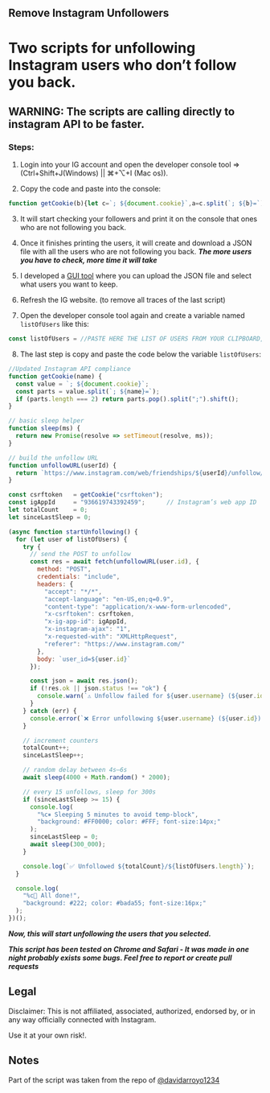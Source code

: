 ## Remove Instagram Unfollowers
# Two scripts for unfollowing Instagram users who don’t follow you back.


## **WARNING**: The scripts are calling directly to instagram API to be faster.

### Steps:

1. Login into your IG account and open the developer console tool => (Ctrl+Shift+J(Windows) || ⌘+⌥+I (Mac os)).

2. Copy the code and paste into the console:
 ```js
function getCookie(b){let c=`; ${document.cookie}`,a=c.split(`; ${b}=`);if(2===a.length)return a.pop().split(";").shift()}function sleep(a){return new Promise(b=>{setTimeout(b,a)})}function afterUrlGenerator(a){return`https://www.instagram.com/graphql/query/?query_hash=3dec7e2c57367ef3da3d987d89f9dbc8&variables={"id":"${ds_user_id}","include_reel":"true","fetch_mutual":"false","first":"24","after":"${a}"}`}function unfollowUserUrlGenerator(a){return`https://www.instagram.com/web/friendships/${a}/unfollow/`}let followedPeople,csrftoken=getCookie("csrftoken"),ds_user_id=getCookie("ds_user_id"),initialURL=`https://www.instagram.com/graphql/query/?query_hash=3dec7e2c57367ef3da3d987d89f9dbc8&variables={"id":"${ds_user_id}","include_reel":"true","fetch_mutual":"false","first":"24"}`,doNext=!0,filteredList=[],getUnfollowCounter=0,scrollCicle=0;async function startScript(){for(var c,d,e,b,f,g=Math.floor;doNext;){let a;try{a=await fetch(initialURL).then(a=>a.json())}catch(h){continue}followedPeople||(followedPeople=a.data.user.edge_follow.count),doNext=a.data.user.edge_follow.page_info.has_next_page,initialURL=afterUrlGenerator(a.data.user.edge_follow.page_info.end_cursor),getUnfollowCounter+=a.data.user.edge_follow.edges.length,a.data.user.edge_follow.edges.forEach(a=>{a.node.follows_viewer||filteredList.push(a.node)}),console.clear(),console.log(`%c Progress ${getUnfollowCounter}/${followedPeople} (${parseInt(100*(getUnfollowCounter/followedPeople))}%)`,"background: #222; color: #bada55;font-size: 35px;"),console.log("%c This users don't follow you (Still in progress)","background: #222; color: #FC4119;font-size: 13px;"),filteredList.forEach(a=>{console.log(a.username)}),await sleep(g(400*Math.random())+1e3),scrollCicle++,6<scrollCicle&&(scrollCicle=0,console.log("%c Sleeping 10 secs to prevent getting temp blocked","background: #222; color: ##FF0000;font-size: 35px;"),await sleep(1e4))}c=JSON.stringify(filteredList),d="usersNotFollowingBack.json",e="application/json",b=document.createElement("a"),f=new Blob([c],{type:e}),b.href=URL.createObjectURL(f),b.download=d,b.click(),console.log("%c All DONE!","background: #222; color: #bada55;font-size: 25px;")}startScript()
```

3. It will start checking your followers and print it on the console that ones who are not following you back.


4. Once it finishes printing the users, it will create and download a JSON file with all the users who are not following you back.
***The more users you have to check, more time it will take***

5. I developed a [GUI tool](https://43t6lx.csb.app/) where you can upload the JSON file and select what users you want to keep.

6. Refresh the IG website. (to remove all traces of the last script)

7. Open the developer console tool again and create a variable named `listOfUsers` like this:

```js
const listOfUsers = //PASTE HERE THE LIST OF USERS FROM YOUR CLIPBOARD, RESULTS FROM GUI TOOL
```

8. The last step is copy and paste the code below the variable `listOfUsers`:

```js
//Updated Instagram API compliance
function getCookie(name) {
  const value = `; ${document.cookie}`;
  const parts = value.split(`; ${name}=`);
  if (parts.length === 2) return parts.pop().split(";").shift();
}

// basic sleep helper
function sleep(ms) {
  return new Promise(resolve => setTimeout(resolve, ms));
}

// build the unfollow URL
function unfollowURL(userId) {
  return `https://www.instagram.com/web/friendships/${userId}/unfollow/`;
}

const csrftoken   = getCookie("csrftoken");
const igAppId     = "936619743392459";      // Instagram’s web app ID
let totalCount    = 0;
let sinceLastSleep = 0;

(async function startUnfollowing() {
  for (let user of listOfUsers) {
    try {
      // send the POST to unfollow
      const res = await fetch(unfollowURL(user.id), {
        method: "POST",
        credentials: "include",
        headers: {
          "accept": "*/*",
          "accept-language": "en-US,en;q=0.9",
          "content-type": "application/x-www-form-urlencoded",
          "x-csrftoken": csrftoken,
          "x-ig-app-id": igAppId,
          "x-instagram-ajax": "1",
          "x-requested-with": "XMLHttpRequest",
          "referer": "https://www.instagram.com/"
        },
        body: `user_id=${user.id}`
      });

      const json = await res.json();
      if (!res.ok || json.status !== "ok") {
        console.warn(`⚠️ Unfollow failed for ${user.username} (${user.id}):`, json);
      }
    } catch (err) {
      console.error(`❌ Error unfollowing ${user.username} (${user.id}):`, err);
    }

    // increment counters
    totalCount++;
    sinceLastSleep++;

    // random delay between 4s–6s
    await sleep(4000 + Math.random() * 2000);

    // every 15 unfollows, sleep for 300s
    if (sinceLastSleep >= 15) {
      console.log(
        "%c⏸ Sleeping 5 minutes to avoid temp‐block",
        "background: #FF0000; color: #FFF; font-size:14px;"
      );
      sinceLastSleep = 0;
      await sleep(300_000);
    }

    console.log(`✅ Unfollowed ${totalCount}/${listOfUsers.length}`);
  }

  console.log(
    "%c🎉 All done!",
    "background: #222; color: #bada55; font-size:16px;"
  );
})();

```

***Now, this will start unfollowing the users that you selected.***

**_This script has been tested on Chrome and Safari - It was made in one night probably exists some bugs. Feel free to report or create pull requests_**

## Legal
Disclaimer: This is not affiliated, associated, authorized, endorsed by, or in any way officially connected with Instagram.

Use it at your own risk!.

## Notes

Part of the script was taken from the repo of [@davidarroyo1234](https://github.com/davidarroyo1234/InstagramUnfollowers)
